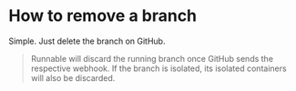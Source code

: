 How to remove a branch
======================

Simple. Just delete the branch on GitHub.

> Runnable will discard the running branch once GitHub sends the respective webhook. If the branch is isolated, its isolated containers will also be discarded.
